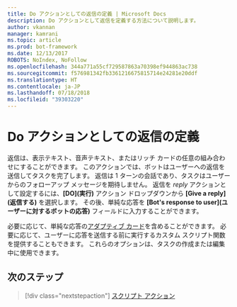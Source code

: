```yaml
---
title: Do アクションとしての返信の定義 | Microsoft Docs
description: Do アクションとして返信を定義する方法について説明します。
author: vkannan
manager: kamrani
ms.topic: article
ms.prod: bot-framework
ms.date: 12/13/2017
ROBOTS: NoIndex, NoFollow
ms.openlocfilehash: 344a771a55cf729587863a70398ef944863ac738
ms.sourcegitcommit: f576981342fb3361216675815714e24281e20ddf
ms.translationtype: HT
ms.contentlocale: ja-JP
ms.lasthandoff: 07/18/2018
ms.locfileid: "39303220"
---
```

# <a name="define-a-reply-as-a-do-action"></a>Do アクションとしての返信の定義

返信は、表示テキスト、音声テキスト、またはリッチ カードの任意の組み合わせにすることができます。 このアクションでは、ボットはユーザーへの返信を送信してタスクを完了します。 返信は 1 ターンの会話であり、タスクはユーザーからのフォローアップ メッセージを期待しません。 返信を *reply* アクションとして設定するには、**[DO]\(実行\)** アクション ドロップダウンから **[Give a reply]\(返信する\)** を選択します。 その後、単純な応答を **[Bot's response to user]\(ユーザーに対するボットの応答\)** フィールドに入力することができます。

必要に応じて、単純な応答の[アダプティブ カード](conversation-designer-adaptive-cards.md)を含めることができます。 必要に応じて、ユーザーに応答を送信する前に実行するカスタム スクリプト関数を提供することもできます。 これらのオプションは、タスクの作成または編集中に使用できます。 

## <a name="next-step"></a>次のステップ
> [!div class="nextstepaction"]
> [スクリプト アクション](conversation-designer-script-function.md)
